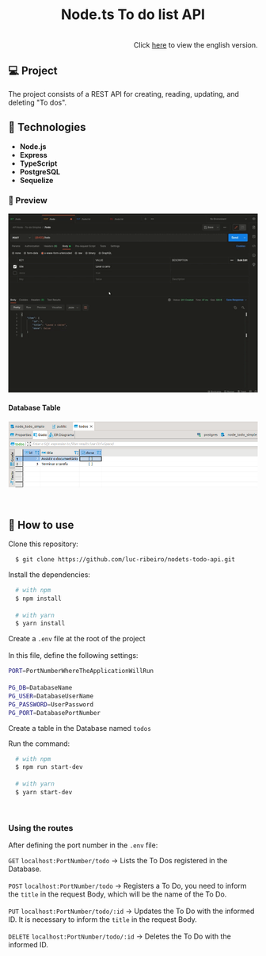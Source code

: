 <h1 align="center">
Node.ts To do list API
</h1>
<br>

<div align="right">
  Click <a href="https://github.com/luc-ribeiro/todo-api-node/blob/master/README.md">here</a> to view the english version.
</div>

## 💻 Project
The project consists of a REST API for creating, reading, updating, and deleting "To dos".

## 🚀 Technologies

- **Node.js** 
- **Express**
- **TypeScript**
- **PostgreSQL**
- **Sequelize**

### 🔖 Preview

![preview](https://github.com/luc-ribeiro/nodets-todo-api/blob/master/design/preview.gif)

#### Database Table

![banner](https://github.com/luc-ribeiro/nodets-todo-api/blob/master/design/bd-preview.png)

<br>

## :page_facing_up: How to use

Clone this repository:

```sh
  $ git clone https://github.com/luc-ribeiro/nodets-todo-api.git
```

Install the dependencies:

```sh
  # with npm
  $ npm install

  # with yarn
  $ yarn install
```

Create a `.env` file at the root of the project <br><br>
In this file, define the following settings:

```sh
PORT=PortNumberWhereTheApplicationWillRun

PG_DB=DatabaseName
PG_USER=DatabaseUserName
PG_PASSWORD=UserPassword
PG_PORT=DatabasePortNumber
```

Create a table in the Database named `todos`

Run the command:

```sh
  # with npm
  $ npm run start-dev

  # with yarn
  $ yarn start-dev
```

<br>

### Using the routes

After defining the port number in the `.env` file:

`GET` `localhost:PortNumber/todo` → Lists the To Dos registered in the Database. <br><br>
`POST` `localhost:PortNumber/todo` → Registers a To Do, you need to inform the `title` in the request Body, which will be the name of the To Do.<br><br>
`PUT` `localhost:PortNumber/todo/:id` → Updates the To Do with the informed ID. It is necessary to inform the `title` in the request Body. <br><br>
`DELETE` `localhost:PortNumber/todo/:id` → Deletes the To Do with the informed ID. <br><br>
